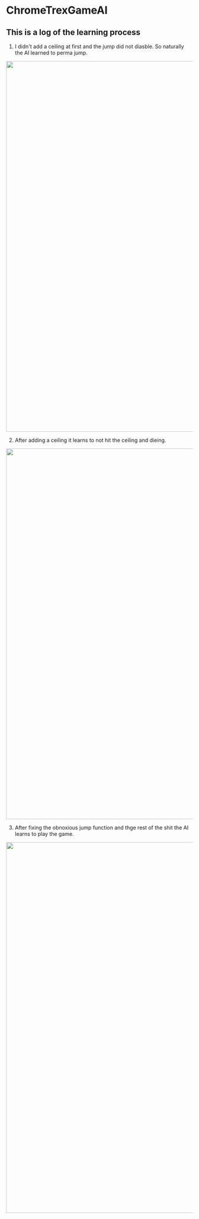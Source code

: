 # ChromeTrexGameAI
## This is a log of the learning process 

1. I didn't add a ceiling at first and the jump did not diasble. So naturally the AI learned to perma jump.

<img src="https://github.com/BananaBond/ChromeTrexGameAI/blob/master/1.%20All%20jumping%20record.gif" width=1000>

2. After adding a ceiling it learns to not hit the ceiling and dieing. 

<img src="https://github.com/BananaBond/ChromeTrexGameAI/blob/master/Recordings/2.%20After%20top%20wall%20is%20added.gif" width=1000>

3. After fixing the obnoxious jump function and thge rest of the shit the AI learns to play the game. 


<img src="https://github.com/BananaBond/ChromeTrexGameAI/blob/master/3.%20Wokring%20perma%20duck.gif" width=1000>
